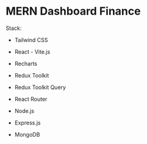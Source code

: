 # MERN Dashboard Finance

Stack:
- Tailwind CSS
- React - Vite.js
- Recharts
- Redux Toolkit
- Redux Toolkit Query
- React Router

- Node.js
- Express.js
- MongoDB